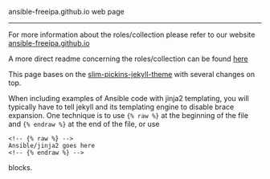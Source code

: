 ansible-freeipa.github.io web page
***

For more information about the roles/collection please refer to our website [ansible-freeipa.github.io](https://ansible-freeipa.github.io/)

A more direct readme concerning the roles/collection can be found [here](index.md)

This page bases on the [slim-pickins-jekyll-theme](http://chrisanthropic.github.io/slim-pickins-jekyll-theme/) with several changes on top.

When including examples of Ansible code with jinja2 templating,
you will typically have to tell jekyll and its templating engine
to disable brace expansion.  One technique is to use `{% raw %}`
at the beginning of the file and `{% endraw %}` at the end of
the file, or use
```
<!-- {% raw %} -->
Ansible/jinja2 goes here
<!-- {% endraw %} -->
```
blocks.
